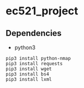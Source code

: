 # ec521_project

## Dependencies
* python3

```
pip3 install python-nmap
pip3 install requests
pip3 install wget
pip3 install bs4
pip3 install lxml
```

